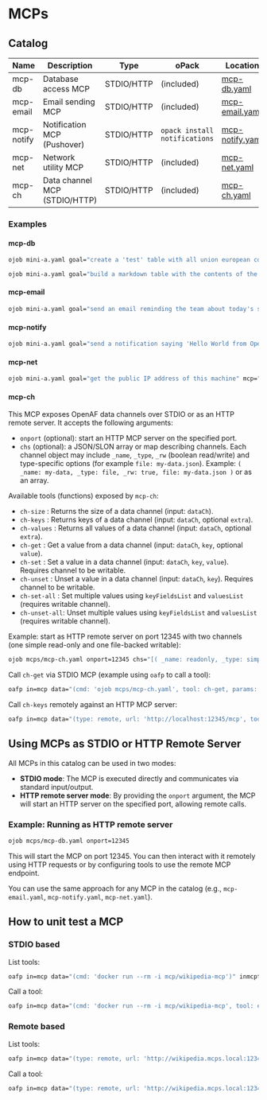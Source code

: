 # MCPs

## Catalog

| Name       | Description                     | Type             | oPack      | Location                           |
|------------|---------------------------------|------------------|------------|------------------------------------|
| mcp-db     | Database access MCP             | STDIO/HTTP       | (included) | [mcp-db.yaml](mcp-db.yaml)         |
| mcp-email  | Email sending MCP               | STDIO/HTTP       | (included) | [mcp-email.yaml](mcp-email.yaml)   |
| mcp-notify | Notification MCP (Pushover)     | STDIO/HTTP       | ```opack install notifications``` | [mcp-notify.yaml](mcp-notify.yaml) |
| mcp-net    | Network utility MCP             | STDIO/HTTP       | (included) | [mcp-net.yaml](mcp-net.yaml)       |
| mcp-ch     | Data channel MCP (STDIO/HTTP)   | STDIO/HTTP       | (included) | [mcp-ch.yaml](mcp-ch.yaml)         |

### Examples

#### mcp-db

```bash
ojob mini-a.yaml goal="create a 'test' table with all union european countries and cities" mcp="(cmd: 'ojob mcps/mcp-db.yaml jdbc=jdbc:h2:./data user=sa pass=sa', timeout: 5000)" knowledge="- generate H2 compatible SQL"
```

```bash
ojob mini-a.yaml goal="build a markdown table with the contents of the 'test' table" mcp="(cmd: 'ojob mcps/mcp-db.yaml jdbc=jdbc:h2:./data user=sa pass=sa', timeout: 5000)" knowledge="- generate H2 compatible SQL" debug=true
```

#### mcp-email

```bash
ojob mini-a.yaml goal="send an email reminding the team about today's standup" mcp="(cmd: 'ojob mcps/mcp-email.yaml smtpserver=smtp.example.com from=bot@example.com user=bot@example.com pass=<app_password> tls=true html=false', timeout: 5000)"
```

#### mcp-notify

```bash
ojob mini-a.yaml goal="send a notification saying 'Hello World from OpenAF MCP!'" mcp="(cmd: 'ojob mcps/mcp-notify.yaml pushoverkey=<your_pushover_key> userid=<your_user_id>', timeout: 5000)"
```

#### mcp-net

```bash
ojob mini-a.yaml goal="get the public IP address of this machine" mcp="(cmd: 'ojob mcps/mcp-net.yaml tool=public_ip', timeout: 5000)"
```

#### mcp-ch

This MCP exposes OpenAF data channels over STDIO or as an HTTP remote server. It accepts the following arguments:

- `onport` (optional): start an HTTP MCP server on the specified port.
- `chs` (optional): a JSON/SLON array or map describing channels. Each channel object may include `_name`, `_type`, `_rw` (boolean read/write) and type-specific options (for example `file: my-data.json`). Example: `( _name: my-data, _type: file, _rw: true, file: my-data.json )` or as an array.

Available tools (functions) exposed by `mcp-ch`:

- `ch-size`     : Returns the size of a data channel (input: `dataCh`).
- `ch-keys`     : Returns keys of a data channel (input: `dataCh`, optional `extra`).
- `ch-values`   : Returns all values of a data channel (input: `dataCh`, optional `extra`).
- `ch-get`      : Get a value from a data channel (input: `dataCh`, `key`, optional `value`).
- `ch-set`      : Set a value in a data channel (input: `dataCh`, `key`, `value`). Requires channel to be writable.
- `ch-unset`    : Unset a value in a data channel (input: `dataCh`, `key`). Requires channel to be writable.
- `ch-set-all`  : Set multiple values using `keyFieldsList` and `valuesList` (requires writable channel).
- `ch-unset-all`: Unset multiple values using `keyFieldsList` and `valuesList` (requires writable channel).

Example: start as HTTP remote server on port 12345 with two channels (one simple read-only and one file-backed writable):

```bash
ojob mcps/mcp-ch.yaml onport=12345 chs="[( _name: readonly, _type: simple, _rw: false ), ( _name: my-data, _type: file, _rw: true, file: my-data.json )]"
```

Call `ch-get` via STDIO MCP (example using `oafp` to call a tool):

```bash
oafp in=mcp data="(cmd: 'ojob mcps/mcp-ch.yaml', tool: ch-get, params: (dataCh: 'my-data', key: (id: 1)))"
```

Call `ch-keys` remotely against an HTTP MCP server:

```bash
oafp in=mcp data="(type: remote, url: 'http://localhost:12345/mcp', tool: ch-keys, params: (dataCh: 'my-data'))"
```
## Using MCPs as STDIO or HTTP Remote Server

All MCPs in this catalog can be used in two modes:

- **STDIO mode**: The MCP is executed directly and communicates via standard input/output.
- **HTTP remote server mode**: By providing the `onport` argument, the MCP will start an HTTP server on the specified port, allowing remote calls.

### Example: Running as HTTP remote server

```bash
ojob mcps/mcp-db.yaml onport=12345
```

This will start the MCP on port 12345. You can then interact with it remotely using HTTP requests or by configuring tools to use the remote MCP endpoint.

You can use the same approach for any MCP in the catalog (e.g., `mcp-email.yaml`, `mcp-notify.yaml`, `mcp-net.yaml`).

## How to unit test a MCP

### STDIO based

List tools: 

```bash
oafp in=mcp data="(cmd: 'docker run --rm -i mcp/wikipedia-mcp')" inmcptoolslist=true
```

Call a tool:

```bash
oafp in=mcp data="(cmd: 'docker run --rm -i mcp/wikipedia-mcp', tool: extract_key_facts, params: (title: 'Portugal'))"
```

### Remote based

List tools:

```bash
oafp in=mcp data="(type: remote, url: 'http://wikipedia.mcps.local:1234/mcp')" inmcptoolslist=true
```

Call a tool:

```bash
oafp in=mcp data="(type: remote, url: 'http://wikipedia.mcps.local:1234/mcp', tool: extract_key_facts, params: (title: 'Portugal'))"
``` 